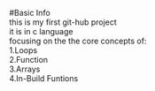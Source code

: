 #Basic Info <br>
this is my first git-hub project<br>
it is in c language<br>
focusing on the the core concepts of:<br>
1.Loops<br>
2.Function<br>
3.Arrays<br>
4.In-Build Funtions<br>
